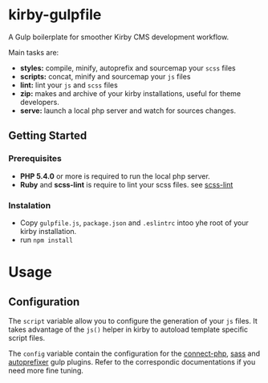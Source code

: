 # kirby-gulpfile
A Gulp boilerplate for smoother Kirby CMS development workflow. 

Main tasks  are:
- **styles:** compile, minify, autoprefix and sourcemap your `scss` files
- **scripts:** concat, minify and sourcemap your `js` files
- **lint:** lint your `js` and `scss` files
- **zip:** makes and archive of your kirby installations, useful for theme developers.
- **serve:** launch a local php server and watch for sources changes.


## Getting Started
### Prerequisites
- **PHP 5.4.0** or more is required to run the local php server.
- **Ruby** and **scss-lint** is require to lint your scss files. see [scss-lint](https://github.com/brigade/scss-lint)

### Instalation
- Copy `gulpfile.js`, `package.json` and `.eslintrc` intoo yhe root of your kirby installation.
- run `npm install` 

# Usage
## Configuration
The `script` variable allow you to configure the generation of your `js` files. It takes advantage of the `js()` helper in kirby to autoload template specific script files.

The `config` variable contain the configuration for the [connect-php](https://github.com/micahblu/gulp-connect-php), [sass](https://github.com/dlmanning/gulp-sass) and [autoprefixer](https://github.com/sindresorhus/gulp-autoprefixer) gulp plugins. Refer to the correspondic documentations if you need more fine tuning.
